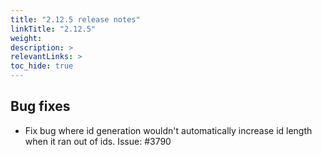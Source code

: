 ```yaml
---
title: "2.12.5 release notes"
linkTitle: "2.12.5"
weight: 
description: >
relevantLinks: >
toc_hide: true
---
```


## Bug fixes

- Fix bug where id generation wouldn't automatically increase id length when it ran out of ids. Issue: #3790
